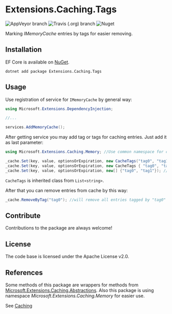 # Extensions.Caching.Tags

![AppVeyor branch](https://img.shields.io/appveyor/build/A1essandro/extensions-caching-tags/main)
![Travis (.org) branch](https://img.shields.io/travis/A1essandro/Extensions.Caching.Tags/main)
![Nuget](https://img.shields.io/nuget/dt/Extensions.Caching.Tags)

Marking _IMemoryCache_ entries by tags for easier removing.

## Installation

EF Core is available on [NuGet](https://www.nuget.org/packages/Extensions.Caching.Tags/).

`dotnet add package Extensions.Caching.Tags`

## Usage

Use registration of service for `IMemoryCache` by general way:

```cs
using Microsoft.Extensions.DependencyInjection;

//...

services.AddMemoryCache();
```

After getting service you may add tag or tags for caching entries. Just add it as last parameter:

```cs
using Microsoft.Extensions.Caching.Memory; //Use common namespace for caching. No need to add something else

_cache.Set(key, value, optionsOrExpiration, new CacheTags("tag0", "tag1"));
_cache.Set(key, value, optionsOrExpiration, new CacheTags { "tag0", "tag1" }); //Same behaviour as above
_cache.Set(key, value, optionsOrExpiration, new[] {"tag0", "tag1"}); //Same behaviour as above
```

`CacheTags` is inherited class from `List<string>`.

After that you can remove entries from cache by this way:

```cs
_cache.RemoveByTag("tag0"); //will remove all entries tagged by "tag0"
```

## Contribute

Contributions to the package are always welcome!

## License

The code base is licensed under the Apache License v2.0.

## References

Some methods of this package are wrappers for methods from [Microsoft.Extensions.Caching.Abstractions](https://www.nuget.org/packages/Microsoft.Extensions.Caching.Abstractions/). Also this package is using namespace _Microsoft.Extensions.Caching.Memory_ for easier use.

See [Caching](https://github.com/aspnet/Caching)
